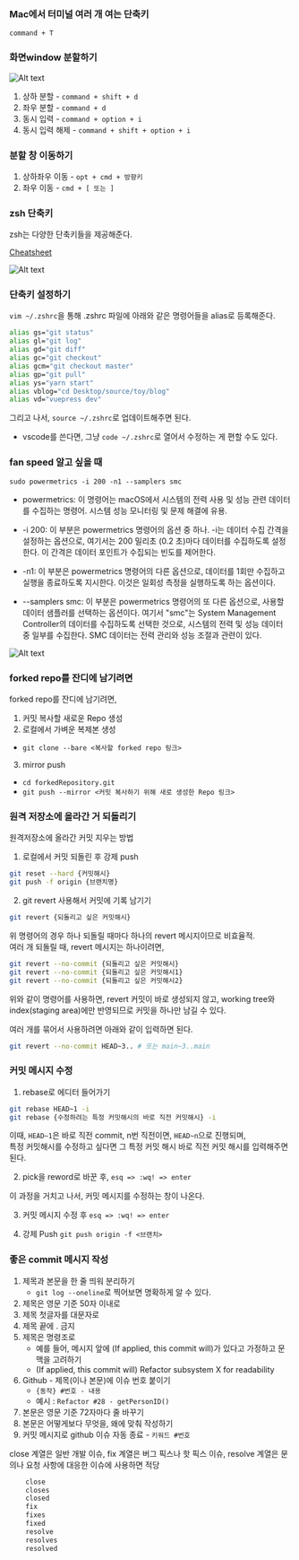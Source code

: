 ### Mac에서 터미널 여러 개 여는 단축키

`command + T`

### 화면window 분할하기

![Alt text](image.png)

1. 상하 분할 - `command + shift + d`
2. 좌우 분할 - `command + d`
3. 동시 입력 - `command + option + i`
4. 동시 입력 해제 - `command + shift + option + i`

### 분할 창 이동하기

1. 상하좌우 이동 - `opt + cmd + 방향키`
2. 좌우 이동 - `cmd + [ 또는 ]`

### zsh 단축키

zsh는 다양한 단축키들을 제공해준다.

[Cheatsheet](https://github.com/ohmyzsh/ohmyzsh/wiki/Cheatsheet)

![Alt text](image-1.png)

### 단축키 설정하기

`vim ~/.zshrc`을 통해 .zshrc 파일에 아래와 같은 명령어들을 alias로 등록해준다.

```bash
alias gs="git status"
alias gl="git log"
alias gd="git diff"
alias gc="git checkout"
alias gcm="git checkout master"
alias gp="git pull"
alias ys="yarn start"
alias vblog="cd Desktop/source/toy/blog"
alias vd="vuepress dev"

```

그리고 나서, `source ~/.zshrc`로 업데이트해주면 된다.

- vscode를 쓴다면, 그냥 `code ~/.zshrc`로 열어서 수정하는 게 편할 수도 있다.

### fan speed 알고 싶을 때

`sudo powermetrics -i 200 -n1 --samplers smc`

- powermetrics: 이 명령어는 macOS에서 시스템의 전력 사용 및 성능 관련 데이터를 수집하는 명령어. 시스템 성능 모니터링 및 문제 해결에 유용.
- -i 200: 이 부분은 powermetrics 명령어의 옵션 중 하나. -i는 데이터 수집 간격을 설정하는 옵션으로, 여기서는 200 밀리초 (0.2 초)마다 데이터를 수집하도록 설정한다. 이 간격은 데이터 포인트가 수집되는 빈도를 제어한다.

- -n1: 이 부분은 powermetrics 명령어의 다른 옵션으로, 데이터를 1회만 수집하고 실행을 종료하도록 지시한다. 이것은 일회성 측정을 실행하도록 하는 옵션이다.

- --samplers smc: 이 부분은 powermetrics 명령어의 또 다른 옵션으로, 사용할 데이터 샘플러를 선택하는 옵션이다. 여기서 "smc"는 System Management Controller의 데이터를 수집하도록 선택한 것으로, 시스템의 전력 및 성능 데이터 중 일부를 수집한다. SMC 데이터는 전력 관리와 성능 조절과 관련이 있다.

![Alt text](image-2.png)

### forked repo를 잔디에 남기려면

forked repo를 잔디에 남기려면,

1. 커밋 복사할 새로운 Repo 생성
2. 로컬에서 가벼운 복제본 생성

- `git clone --bare <복사할 forked repo 링크>`

3. mirror push

- `cd forkedRepository.git`
- `git push --mirror <커밋 복사하기 위해 새로 생성한 Repo 링크>`

### 원격 저장소에 올라간 거 되돌리기

원격저장소에 올라간 커밋 지우는 방법

1. 로컬에서 커밋 되돌린 후 강제 push

```bash
git reset --hard {커밋해시}
git push -f origin {브랜치명}
```

2. git revert 사용해서 커밋에 기록 남기기

```bash
git revert {되돌리고 싶은 커밋해시}
```

위 명령어의 경우 하나 되돌릴 때마다 하나의 revert 메시지이므로 비효율적.<br>
여러 개 되돌릴 때, revert 메시지는 하나이려면,

```bash
git revert --no-commit {되돌리고 싶은 커밋해시}
git revert --no-commit {되돌리고 싶은 커밋해시1}
git revert --no-commit {되돌리고 싶은 커밋해시2}
```

위와 같이 명령어를 사용하면, revert 커밋이 바로 생성되지 않고, working tree와 index(staging area)에만 반영되므로 커밋을 하나만 남길 수 있다.

여러 개를 묶어서 사용하려면 아래와 같이 입력하면 된다.

```bash
git revert --no-commit HEAD~3.. # 또는 main~3..main
```

### 커밋 메시지 수정

1. rebase로 에디터 들어가기

```bash
git rebase HEAD~1 -i
git rebase {수정하려는 특정 커밋해시의 바로 직전 커밋해시} -i
```

이때, `HEAD~1`은 바로 직전 commit, n번 직전이면, `HEAD~n`으로 진행되며,<br>
특정 커밋해시를 수정하고 싶다면 그 특정 커밋 해시 바로 직전 커밋 해시를 입력해주면 된다.

2. pick을 reword로 바꾼 후, `esq => :wq! => enter`

이 과정을 거치고 나서, 커밋 메시지를 수정하는 창이 나온다.

3. 커밋 메시지 수정 후 `esq => :wq! => enter`

4. 강제 Push `git push origin -f <브랜치>`

### 좋은 commit 메시지 작성

1.  제목과 본문을 한 줄 띄워 분리하기
    - `git log --oneline`로 찍어보면 명확하게 알 수 있다.
2.  제목은 영문 기준 50자 이내로
3.  제목 첫글자를 대문자로
4.  제목 끝에 . 금지
5.  제목은 명령조로
    - 예를 들어, 메시지 앞에 (If applied, this commit will)가 있다고 가정하고 문맥을 고려하기
    - (If applied, this commit will) Refactor subsystem X for readability
6.  Github - 제목(이나 본문)에 이슈 번호 붙이기
    - `{동작} #번호 - 내용`
    - 예시 : `Refactor #28 - getPersonID()`
7.  본문은 영문 기준 72자마다 줄 바꾸기
8.  본문은 어떻게보다 무엇을, 왜에 맞춰 작성하기
9.  커밋 메시지로 github 이슈 자동 종료 - `키워드 #번호`

close 계열은 일반 개발 이슈, fix 계열은 버그 픽스나 핫 픽스 이슈, resolve 계열은 문의나 요청 사항에 대응한 이슈에 사용하면 적당

```bash
    close
    closes
    closed
    fix
    fixes
    fixed
    resolve
    resolves
    resolved
```

